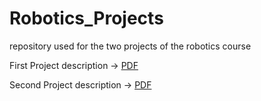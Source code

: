 # Robotics_Projects
repository used for the two projects of the robotics course

First Project description -> [PDF](https://github.com/alexruzzi98/Robotics_Projects/blob/master/first_project/first_project.pdf)

Second Project description -> [PDF](https://github.com/alexruzzi98/Robotics_Projects/blob/master/second_project/Second%20project.pdf)
